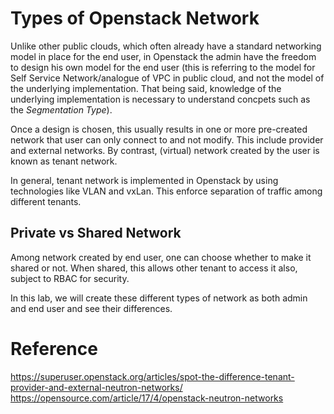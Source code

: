 # Types of Openstack Network

Unlike other public clouds, which often already have a standard networking model in place for the end user, in Openstack the admin have the freedom to design his own model for the end user (this is referring to the model for Self Service Network/analogue of VPC in public cloud, and not the model of the underlying implementation. That being said, knowledge of the underlying implementation is necessary to understand concpets such as the *Segmentation Type*).

Once a design is chosen, this usually results in one or more pre-created network that user can only connect to and not modify. This include provider and external networks. By contrast, (virtual) network created by the user is known as tenant network.

In general, tenant network is implemented in Openstack by using technologies like VLAN and vxLan. This enforce separation of traffic among different tenants.

## Private vs Shared Network

Among network created by end user, one can choose whether to make it shared or not. When shared, this allows other tenant to access it also, subject to RBAC for security.

In this lab, we will create these different types of network as both admin and end user and see their differences.

# Reference

https://superuser.openstack.org/articles/spot-the-difference-tenant-provider-and-external-neutron-networks/
https://opensource.com/article/17/4/openstack-neutron-networks

